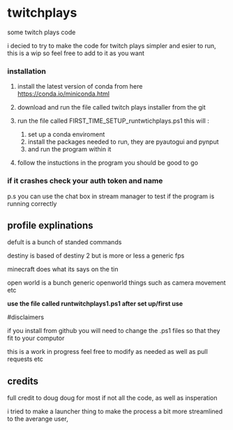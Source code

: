 # twitchplays
some twitch plays code


i decied to try to make the code for twitch plays simpler and esier to run, this is a wip so feel free to add to it as you want


### installation

1. install the latest version of conda from here https://conda.io/miniconda.html

2. download and run the file called twitch plays installer from the git

3. run the file called FIRST_TIME_SETUP_runtwtichplays.ps1
    this will :
    1. set up a conda enviroment
    2. install the packages needed to run, they are pyautogui and pynput
    3. and run the program within it 


3. follow the instuctions in the program
   you should be good to go 

### if it crashes check your auth token and name 

p.s you can use the chat box in stream manager to test if the program is running correctly






## profile explinations

defult is a bunch of standed commands

destiny is based of destiny 2 but is more or less a generic fps

minecraft does what its says on the tin

open world is a bunch generic openworld things such as camera movement etc



__use the file called runtwitchplays1.ps1 after set up/first use__



#disclaimers 

if you install from github you will need to change the .ps1 files so that they fit to your computor

this is a work in progress feel free to modify as needed as well as pull requests etc




## credits
full credit to doug doug for most if not all the code, as well as insperation

i tried to make a launcher thing to make the process a bit more streamlined to the averange user, 
